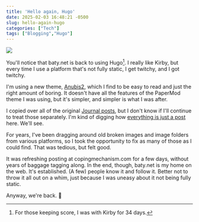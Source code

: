 ```yaml
---
title: 'Hello again, Hugo'
date: 2025-02-03 16:48:21 -0500
slug: hello-again-hugo
categories: ["Tech"]
tags: ["Blogging","Hugo"]
---
```


<img class="small-image-right" src="/img/small/megaphone.png">

You'll notice that baty.net is back to using Hugo[^1]. I really like Kirby, but every time I use a platform that's not fully static, I get twitchy, and I got twitchy.

I'm using a new theme, [Anubis2](https://github.com/Junyi-99/hugo-theme-anubis2), which I find to be easy to read and just the right amount of boring. It doesn't have all the features of the PaperMod theme I was using, but it's simpler, and simpler is what I was after.

<!--more-->

I copied over all of the original [Journal posts](/journal/), but I don't know if I'll continue to treat those separately. I'm kind of digging how [everything is just a post](/posts/2025/02/when-everything-is-a-post/) here. We'll see.

For years, I've been dragging around old broken images and image folders from various platforms, so I took the opportunity to fix as many of those as I could find. That was tedious, but felt good.

It was refreshing posting at copingmechanism.com for a few days, without years of baggage tagging along. In the end, though, baty.net is my home on the web. It's established. (A few) people know it and follow it. Better not to throw it all out on a whim, just because I was uneasy about it not being fully static.

Anyway, we're back. 👋




[^1]: For those keeping score, I was with Kirby for 34 days.
